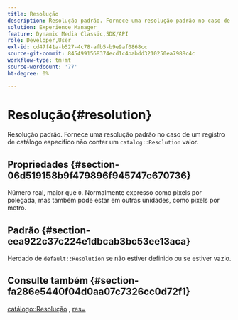 ```yaml
---
title: Resolução
description: Resolução padrão. Fornece uma resolução padrão no caso de um registro de catálogo específico não conter um valor de Resolução de catálogo válido.
solution: Experience Manager
feature: Dynamic Media Classic,SDK/API
role: Developer,User
exl-id: cd47f41a-b527-4c78-afb5-b9e9af0868cc
source-git-commit: 8454991568374ecd1c4babdd3210250ea7988c4c
workflow-type: tm+mt
source-wordcount: '77'
ht-degree: 0%

---
```


# Resolução{#resolution}

Resolução padrão. Fornece uma resolução padrão no caso de um registro de catálogo específico não conter um `catalog::Resolution` valor.

## Propriedades {#section-06d519158b9f479896f945747c670736}

Número real, maior que `0`. Normalmente expresso como pixels por polegada, mas também pode estar em outras unidades, como pixels por metro.

## Padrão {#section-eea922c37c224e1dbcab3bc53ee13aca}

Herdado de `default::Resolution` se não estiver definido ou se estiver vazio.

## Consulte também {#section-fa286e5440f04d0aa07c7326cc0d72f1}

[catálogo::Resolução](../../../../../ir-api/material-cat/image-rendering-api-ref/c-ir-material-catalog/c-ir-material-data-reference/r-ir-resolution-dataref.md#reference-6a2d64c2d72b438fade58a3391569da7) , [res=](../../../../../ir-api/http-protocol/image-rendering-api-ref/c-ir-http-protocol-ref/c-ir-http-protocol-command-reference/r-ir-res.md#reference-0ad9de8887144c83a6db97b4994f7c04)
